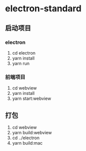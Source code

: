 # electron-standard

## 启动项目

### electron

1. cd electron
2. yarn install
3. yarn run

### 前端项目

1. cd webview
2. yarn install
3. yarn start:webview

## 打包

1. cd webview
2. yarn build:webview
3. cd ../electron
4. yarn build:mac

